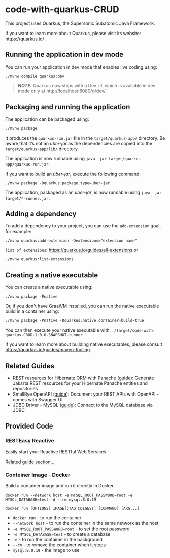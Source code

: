 # code-with-quarkus-CRUD

This project uses Quarkus, the Supersonic Subatomic Java Framework.

If you want to learn more about Quarkus, please visit its website: https://quarkus.io/ .

## Running the application in dev mode

You can run your application in dev mode that enables live coding using:
```shell script
./mvnw compile quarkus:dev
```

> **_NOTE:_**  Quarkus now ships with a Dev UI, which is available in dev mode only at http://localhost:8080/q/dev/.

## Packaging and running the application

The application can be packaged using:
```shell script
./mvnw package
```
It produces the `quarkus-run.jar` file in the `target/quarkus-app/` directory.
Be aware that it’s not an _über-jar_ as the dependencies are copied into the `target/quarkus-app/lib/` directory.

The application is now runnable using `java -jar target/quarkus-app/quarkus-run.jar`.

If you want to build an _über-jar_, execute the following command:
```shell script
./mvnw package -Dquarkus.package.type=uber-jar
```

The application, packaged as an _über-jar_, is now runnable using `java -jar target/*-runner.jar`.


## Adding a dependency

To add a dependency to your project, you can use the `add-extension` goal, for example:
```shell script
./mvnw quarkus:add-extension -Dextensions="extension name"
```
`list of extensions`: https://quarkus.io/guides/all-extensions or
```shell script
./mvnw quarkus:list-extensions
```

## Creating a native executable

You can create a native executable using: 
```shell script
./mvnw package -Pnative
```

Or, if you don't have GraalVM installed, you can run the native executable build in a container using: 
```shell script
./mvnw package -Pnative -Dquarkus.native.container-build=true
```

You can then execute your native executable with: `./target/code-with-quarkus-CRUD-1.0.0-SNAPSHOT-runner`

If you want to learn more about building native executables, please consult https://quarkus.io/guides/maven-tooling.

## Related Guides

- REST resources for Hibernate ORM with Panache ([guide](https://quarkus.io/guides/rest-data-panache)): Generate Jakarta REST resources for your Hibernate Panache entities and repositories
- SmallRye OpenAPI ([guide](https://quarkus.io/guides/openapi-swaggerui)): Document your REST APIs with OpenAPI - comes with Swagger UI
- JDBC Driver - MySQL ([guide](https://quarkus.io/guides/datasource)): Connect to the MySQL database via JDBC

## Provided Code

### RESTEasy Reactive

Easily start your Reactive RESTful Web Services

[Related guide section...](https://quarkus.io/guides/getting-started-reactive#reactive-jax-rs-resources)

### Conteiner Image - Docker

Build a container image and run it directly in Docker

```shell script
docker run --network host -e MYSQL_ROOT_PASSWORD=root -e MYSQL_DATABASE=test -d --rm mysql:8:0:19
```

```shell script
docker run [OPTIONS] IMAGE[:TAG|@DIGEST] [COMMAND] [ARG...]
```

- `docker run` - to run the container
- `--network host` - to run the container in the same network as the host
- `-e MYSQL_ROOT_PASSWORD=root` - to set the root password
- `-e MYSQL_DATABASE=test` - to create a database
- `-d` - to run the container in the background
- `--rm` - to remove the container when it stops
- `mysql:8.0.19` - the image to use
